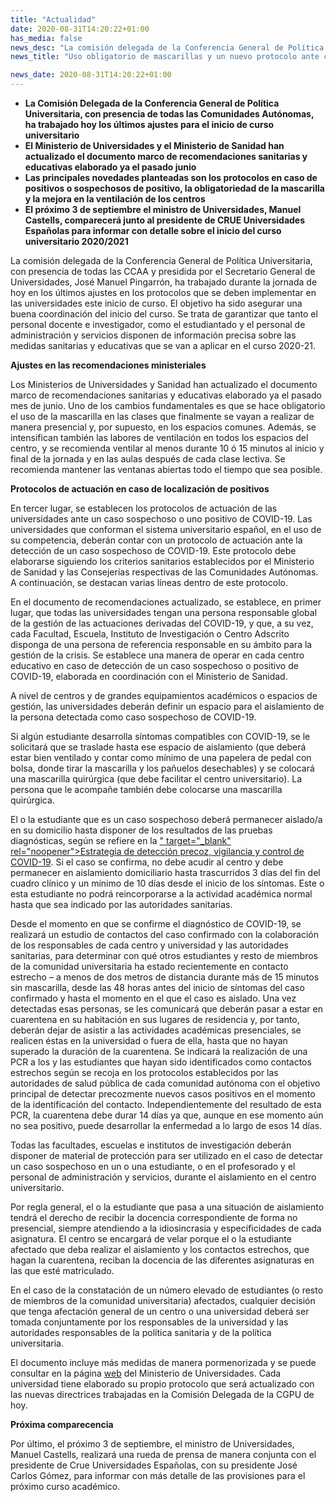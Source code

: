 ```yaml
---
title: "Actualidad"
date: 2020-08-31T14:20:22+01:00
has_media: false
news_desc: "La comisión delegada de la Conferencia General de Política Universitaria, con presencia de todas las CCAA y presidida por el Secretario General de Universidades, José Manuel Pingarrón, ha trabajado durante la jornada de hoy en los últimos ajustes en los protocolos que se deben implementar en las universidades este inicio de curso."
news_title: "Uso obligatorio de mascarillas y un nuevo protocolo ante casos positivos de COVID-19 para el nuevo curso universitario 2020/2021"

news_date: 2020-08-31T14:20:22+01:00
---
```

<ul>
<li><b>La Comisi&oacute;n Delegada de la Conferencia General de Pol&iacute;tica Universitaria, con presencia de todas las Comunidades Aut&oacute;nomas, ha trabajado hoy los &uacute;ltimos ajustes para el inicio de curso universitario</b></li>
<li><b>El Ministerio de Universidades y el Ministerio de Sanidad han actualizado el documento marco de recomendaciones sanitarias y educativas elaborado ya el pasado junio</b></li>
<li><b>Las principales novedades planteadas son los protocolos en caso de positivos o sospechosos de positivo, la obligatoriedad de la mascarilla y la mejora en la ventilaci&oacute;n de los centros</b></li>
<li><b>El pr&oacute;ximo 3 de septiembre el ministro de Universidades, Manuel Castells, comparecer&aacute; junto al presidente de CRUE Universidades Espa&ntilde;olas para informar con detalle sobre el inicio del curso universitario 2020/2021</b></li>
</ul>
<p>La comisi&oacute;n delegada de la Conferencia General de Pol&iacute;tica Universitaria, con presencia de todas las CCAA y presidida por el Secretario General de Universidades, Jos&eacute; Manuel Pingarr&oacute;n, ha trabajado durante la jornada de hoy en los &uacute;ltimos ajustes en los protocolos que se deben implementar en las universidades este inicio de curso. El objetivo ha sido asegurar una buena coordinaci&oacute;n del inicio del curso. Se trata de garantizar que tanto el personal docente e investigador, como el estudiantado y el personal de administraci&oacute;n y servicios disponen de informaci&oacute;n precisa sobre las medidas sanitarias y educativas que se van a aplicar en el curso 2020-21.</p>
<p><b>Ajustes en las recomendaciones ministeriales</b></p>
<p>Los Ministerios de Universidades y Sanidad han actualizado el documento marco de recomendaciones sanitarias y educativas elaborado ya el pasado mes de junio. Uno de los cambios fundamentales es que se hace obligatorio el uso de la mascarilla en las clases que finalmente se vayan a realizar de manera presencial y, por supuesto, en los espacios comunes. Adem&aacute;s, se intensifican tambi&eacute;n las labores de ventilaci&oacute;n en todos los espacios del centro, y se recomienda ventilar al menos durante 10 &oacute; 15 minutos al inicio y final de la jornada y en las aulas despu&eacute;s de cada clase lectiva. Se recomienda mantener las ventanas abiertas todo el tiempo que sea posible.</p>
<p><b>Protocolos de actuaci&oacute;n en caso de localizaci&oacute;n de positivos</b></p>
<p>En tercer lugar, se establecen los protocolos de actuaci&oacute;n de las universidades ante un caso sospechoso o uno positivo de COVID-19. Las universidades que conforman el sistema universitario espa&ntilde;ol, en el uso de su competencia, deber&aacute;n contar con un protocolo de actuaci&oacute;n ante la detecci&oacute;n de un caso sospechoso de COVID-19. Este protocolo debe elaborarse siguiendo los criterios sanitarios establecidos por el Ministerio de Sanidad y las Consejer&iacute;as respectivas de las Comunidades Aut&oacute;nomas. A continuaci&oacute;n, se destacan varias l&iacute;neas dentro de este protocolo.</p>
<p>En el documento de recomendaciones actualizado, se establece, en primer lugar, que todas las universidades tengan una persona responsable global de la gesti&oacute;n de las actuaciones derivadas del COVID-19, y que, a su vez, cada Facultad, Escuela, Instituto de Investigaci&oacute;n o Centro Adscrito disponga de una persona de referencia responsable en su &aacute;mbito para la gesti&oacute;n de la crisis. Se establece una manera de operar en cada centro educativo en caso de detecci&oacute;n de un caso sospechoso o positivo de COVID-19, elaborada en coordinaci&oacute;n con el Ministerio de Sanidad.</p>
<p>A nivel de centros y de grandes equipamientos acad&eacute;micos o espacios de gesti&oacute;n, las universidades deber&aacute;n definir un espacio para el aislamiento de la persona detectada como caso sospechoso de COVID-19.</p>
<p>Si alg&uacute;n estudiante desarrolla s&iacute;ntomas compatibles con COVID-19, se le solicitar&aacute; que se traslade hasta ese espacio de aislamiento (que deber&aacute; estar bien ventilado y contar como m&iacute;nimo de una papelera de pedal con bolsa, donde tirar la mascarilla y los pa&ntilde;uelos desechables) y se colocar&aacute; una mascarilla quir&uacute;rgica (que debe facilitar el centro universitario). La persona que le acompa&ntilde;e tambi&eacute;n debe colocarse una mascarilla quir&uacute;rgica.</p>
<p>El o la estudiante que es un caso sospechoso deber&aacute; permanecer aislado/a en su domicilio hasta disponer de los resultados de las pruebas diagn&oacute;sticas, seg&uacute;n se refiere en la<span>&nbsp;</span><a title="Ir a 'Estrategia de detecci&oacute;n precoz, vigilancia y control de COVID-19', en ventana nueva" href="https://www.universidades.gob.es/stfls/MICINN/Universidades/Ficheros/COVID19_estrategia_vigilancia_y_control_e_indicadores.</a><i class="fas fa-external-link-alt"></i>" target="_blank" rel="noopener">Estrategia de detecci&oacute;n precoz, vigilancia y control de COVID-19</a>. Si el caso se confirma, no debe acudir al centro y debe permanecer en aislamiento domiciliario hasta trascurridos 3 d&iacute;as del fin del cuadro cl&iacute;nico y un m&iacute;nimo de 10 d&iacute;as desde el inicio de los s&iacute;ntomas. Este o esta estudiante no podr&aacute; reincorporarse a la actividad acad&eacute;mica normal hasta que sea indicado por las autoridades sanitarias.</p>
<p>Desde el momento en que se confirme el diagn&oacute;stico de COVID-19, se realizar&aacute; un estudio de contactos del caso confirmado con la colaboraci&oacute;n de los responsables de cada centro y universidad y las autoridades sanitarias, para determinar con qu&eacute; otros estudiantes y resto de miembros de la comunidad universitaria ha estado recientemente en contacto estrecho &ndash; a menos de dos metros de distancia durante m&aacute;s de 15 minutos sin mascarilla, desde las 48 horas antes del inicio de s&iacute;ntomas del caso confirmado y hasta el momento en el que el caso es aislado. Una vez detectadas esas personas, se les comunicar&aacute; que deber&aacute;n pasar a estar en cuarentena en su habitaci&oacute;n en sus lugares de residencia y, por tanto, deber&aacute;n dejar de asistir a las actividades acad&eacute;micas presenciales, se realicen &eacute;stas en la universidad o fuera de ella, hasta que no hayan superado la duraci&oacute;n de la cuarentena. Se indicar&aacute; la realizaci&oacute;n de una PCR a los y las estudiantes que hayan sido identificados como contactos estrechos seg&uacute;n se recoja en los protocolos establecidos por las autoridades de salud p&uacute;blica de cada comunidad aut&oacute;noma con el objetivo principal de detectar precozmente nuevos casos positivos en el momento de la identificaci&oacute;n del contacto. Independientemente del resultado de esta PCR, la cuarentena debe durar 14 d&iacute;as ya que, aunque en ese momento a&uacute;n no sea positivo, puede desarrollar la enfermedad a lo largo de esos 14 d&iacute;as.</p>
<p>Todas las facultades, escuelas e institutos de investigaci&oacute;n deber&aacute;n disponer de material de protecci&oacute;n para ser utilizado en el caso de detectar un caso sospechoso en un o una estudiante, o en el profesorado y el personal de administraci&oacute;n y servicios, durante el aislamiento en el centro universitario.</p>
<p>Por regla general, el o la estudiante que pasa a una situaci&oacute;n de aislamiento tendr&aacute; el derecho de recibir la docencia correspondiente de forma no presencial, siempre atendiendo a la idiosincrasia y especificidades de cada asignatura. El centro se encargar&aacute; de velar porque el o la estudiante afectado que deba realizar el aislamiento y los contactos estrechos, que hagan la cuarentena, reciban la docencia de las diferentes asignaturas en las que est&eacute; matriculado.</p>
<p>En el caso de la constataci&oacute;n de un n&uacute;mero elevado de estudiantes (o resto de miembros de la comunidad universitaria) afectados, cualquier decisi&oacute;n que tenga afectaci&oacute;n general de un centro o una universidad deber&aacute; ser tomada conjuntamente por los responsables de la universidad y las autoridades responsables de la pol&iacute;tica sanitaria y de la pol&iacute;tica universitaria.</p>
<p>El documento incluye m&aacute;s medidas de manera pormenorizada y se puede consultar en la p&aacute;gina<span>&nbsp;</span><a title="Universidades y COVID-19" href="https://www.universidades.gob.es/portal/site/MICINN/menuitem.8ce192e94ba842bea3bc811001432ea0/?vgnextoid=90a7653022801710VgnVCM1000001d04140aRCRD&amp;vgnextchannel=ace15fbb878f0710VgnVCM1000001d04140aRCRD">web</a><span>&nbsp;</span>del Ministerio de Universidades. Cada universidad tiene elaborado su propio protocolo que ser&aacute; actualizado con las nuevas directrices trabajadas en la Comisi&oacute;n Delegada de la CGPU de hoy.</p>
<p><b>Pr&oacute;xima comparecencia</b></p>
<p>Por &uacute;ltimo, el pr&oacute;ximo 3 de septiembre, el ministro de Universidades, Manuel Castells, realizar&aacute; una rueda de prensa de manera conjunta con el presidente de Crue Universidades Espa&ntilde;olas, con su presidente Jos&eacute; Carlos G&oacute;mez, para informar con m&aacute;s detalle de las provisiones para el pr&oacute;ximo curso acad&eacute;mico.</p>